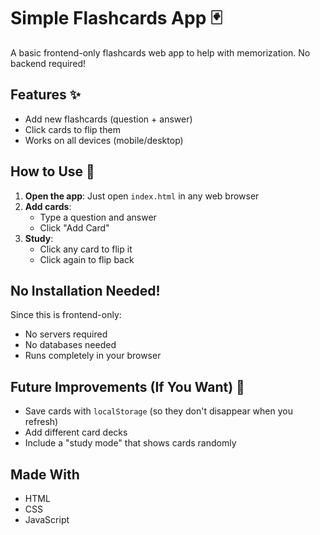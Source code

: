 # Simple Flashcards App 🃏

A basic frontend-only flashcards web app to help with memorization. No backend required!

## Features ✨
- Add new flashcards (question + answer)
- Click cards to flip them
- Works on all devices (mobile/desktop)

## How to Use 🚀
1. **Open the app**: Just open `index.html` in any web browser
2. **Add cards**:
   - Type a question and answer
   - Click "Add Card"
3. **Study**:
   - Click any card to flip it
   - Click again to flip back

## No Installation Needed!
Since this is frontend-only:
- No servers required
- No databases needed
- Runs completely in your browser

## Future Improvements (If You Want) 🔮
- Save cards with `localStorage` (so they don't disappear when you refresh)
- Add different card decks
- Include a "study mode" that shows cards randomly

## Made With
- HTML
- CSS
- JavaScript
